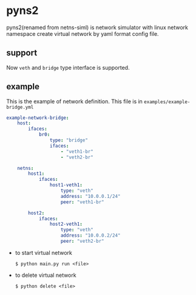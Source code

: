 # pyns2
pyns2(renamed from netns-siml) is network simulator with linux network namespace create virtual network by yaml format config file.
## support
Now `veth` and `bridge` type interface is supported.

## example
This is the example of network definition. This file is in `examples/example-bridge.yml`

```yaml
example-network-bridge:
    host:
        ifaces:
            br0:
                type: "bridge"
                ifaces:
                    - "veth1-br"
                    - "veth2-br"

    netns:
        host1:
            ifaces:
                host1-veth1:
                    type: "veth"
                    address: "10.0.0.1/24"
                    peer: "veth1-br"

        host2:
            ifaces:
                host2-veth1:
                    type: "veth"
                    address: "10.0.0.2/24"
                    peer: "veth2-br"

```

- to start virtual network
    ```
    $ python main.py run <file>
    ```

- to delete virtual network
    ```
    $ python delete <file>
    ```
